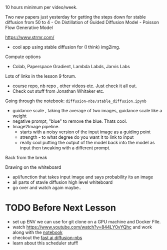 10 hours minimum per video/week.

Two new papers just yesterday for getting the steps down for stable diffusion from 50 to 4
	- On Distillation of Guided Diffusion  Model
	- Poisson Flow Generative Model

https://www.strmr.com/
- cool app using stable diffusion for (I think) img2img.

Compute options
- Colab, Paperspace Gradient, Lambda Labds, Jarvis Labs

Lots of links in the lesson 9 forum.
- course repo, nb repo , other videos etc. Just check it all out.
- Check out stuff from Jonathan Whitaker etc.

Going through the notebook: `diffusion-nbs/stable_diffusion.ipynb`
- guidance scale , taking the average of two images, guidance scale like a weight
- negative prompt, "blue" to remove the blue. Thats cool.
- Image2Image pipeline.
	- starts with a noisy version of the input image as a guiding point
	- strength - to what degree do you want it to link to input
	- really cool putting the output of the model back into the model as input then tweaking with a different prompt.

Back from the break

Drawing on the whiteboard
- api/function that takes input image and says probability its an image 
- all parts of stavle diffusion high level whiteboard
- go over and watch again maybe..

# TODO Before Next Lesson
- set up ENV we can use for git clone on a GPU machine and Docker FIle.
- watch https://www.youtube.com/watch?v=844LY0vYQhc and work along with the [notebook](https://github.com/fastai/diffusion-nbs/blob/master/Stable%20Diffusion%20Deep%20Dive.ipynb)
- checkout the [fast ai diffusion-nbs](https://github.com/fastai/diffusion-nbs)
- learn about this scheduler stuff!
